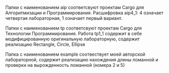 Папки с наименованием aip соответсвуют проектам Cargo для Алгоритмизации
и Программирования. Расшифровка aip4_1: 4 означает четвертая лабораторная,
1 означает первый вариант.

Папки с наименованием tp соответсвуют проектам Cargo для Технологии Программирования.
Работа tp1_1 содержит в себе модифицированную оригинальную лабораторную,
содержит реализацию Rectangle, Circle, Ellipse

Папка с наименованием example соотвествует моей авторской лабораторной,
содержит реализацию нахождения длины ломанной и проверки на вырожденность ломанной
(номера 2 и 5) 
